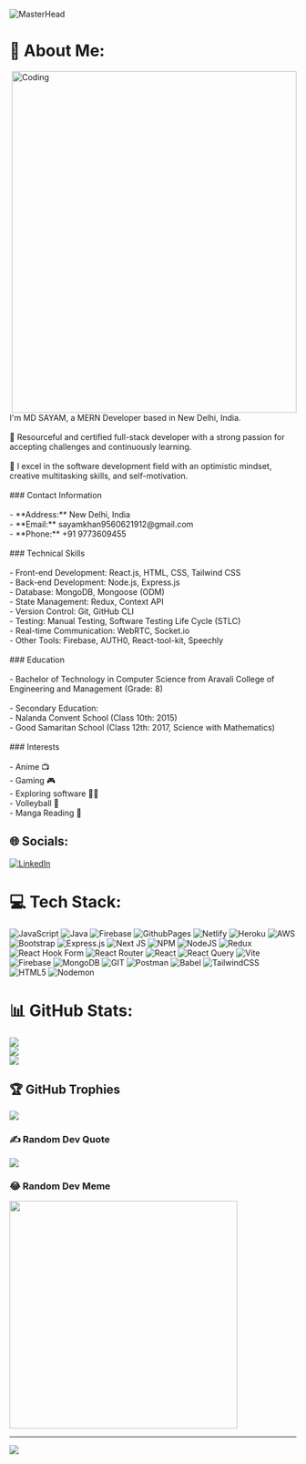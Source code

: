 ![MasterHead](https://media.licdn.com/dms/image/C5612AQErLJQyuT4h2Q/article-inline_image-shrink_1500_2232/0/1624597705774?e=1701907200&v=beta&t=OD7XwKW1pKpQj8FiIhKo8OKHi1iujMZ_eGf9A0DkI-U)
# 💫 About Me:
<img align="right" alt="Coding" width="500" height="600" src="https://cdn.dribbble.com/users/1162077/screenshots/3848914/programmer.gif"/>
I'm MD SAYAM, a MERN Developer based in New Delhi, India. <br><br>🌟 Resourceful and certified full-stack developer with a strong passion for accepting challenges and continuously learning.<br><br>🚀 I excel in the software development field with an optimistic mindset, creative multitasking skills, and self-motivation.<br><br>### Contact Information<br><br>- **Address:** New Delhi, India<br>- **Email:** sayamkhan9560621912@gmail.com<br>- **Phone:** +91 9773609455<br><br>### Technical Skills<br><br>- Front-end Development: React.js, HTML, CSS, Tailwind CSS<br>- Back-end Development: Node.js, Express.js<br>- Database: MongoDB, Mongoose (ODM)<br>- State Management: Redux, Context API<br>- Version Control: Git, GitHub CLI<br>- Testing: Manual Testing, Software Testing Life Cycle (STLC)<br>- Real-time Communication: WebRTC, Socket.io<br>- Other Tools: Firebase, AUTH0, React-tool-kit, Speechly<br><br>### Education<br><br>- Bachelor of Technology in Computer Science from Aravali College of Engineering and Management (Grade: 8)<br><br>- Secondary Education: <br>  - Nalanda Convent School (Class 10th: 2015)<br>  - Good Samaritan School (Class 12th: 2017, Science with Mathematics)<br><br>### Interests<br><br>- Anime 📺<br>- Gaming 🎮<br>- Exploring software 🧑‍💻<br>- Volleyball 🏐<br>- Manga Reading 📘


## 🌐 Socials:
[![LinkedIn](https://img.shields.io/badge/LinkedIn-%230077B5.svg?logo=linkedin&logoColor=white)](https://linkedin.com/in/md-sayam) 

# 💻 Tech Stack:
![JavaScript](https://img.shields.io/badge/javascript-%23323330.svg?style=for-the-badge&logo=javascript&logoColor=%23F7DF1E) ![Java](https://img.shields.io/badge/java-%23ED8B00.svg?style=for-the-badge&logo=openjdk&logoColor=white) ![Firebase](https://img.shields.io/badge/firebase-%23039BE5.svg?style=for-the-badge&logo=firebase) ![GithubPages](https://img.shields.io/badge/github%20pages-121013?style=for-the-badge&logo=github&logoColor=white) ![Netlify](https://img.shields.io/badge/netlify-%23000000.svg?style=for-the-badge&logo=netlify&logoColor=#00C7B7) ![Heroku](https://img.shields.io/badge/heroku-%23430098.svg?style=for-the-badge&logo=heroku&logoColor=white) ![AWS](https://img.shields.io/badge/AWS-%23FF9900.svg?style=for-the-badge&logo=amazon-aws&logoColor=white) ![Bootstrap](https://img.shields.io/badge/bootstrap-%238511FA.svg?style=for-the-badge&logo=bootstrap&logoColor=white) ![Express.js](https://img.shields.io/badge/express.js-%23404d59.svg?style=for-the-badge&logo=express&logoColor=%2361DAFB) ![Next JS](https://img.shields.io/badge/Next-black?style=for-the-badge&logo=next.js&logoColor=white) ![NPM](https://img.shields.io/badge/NPM-%23CB3837.svg?style=for-the-badge&logo=npm&logoColor=white) ![NodeJS](https://img.shields.io/badge/node.js-6DA55F?style=for-the-badge&logo=node.js&logoColor=white) ![Redux](https://img.shields.io/badge/redux-%23593d88.svg?style=for-the-badge&logo=redux&logoColor=white) ![React Hook Form](https://img.shields.io/badge/React%20Hook%20Form-%23EC5990.svg?style=for-the-badge&logo=reacthookform&logoColor=white) ![React Router](https://img.shields.io/badge/React_Router-CA4245?style=for-the-badge&logo=react-router&logoColor=white) ![React](https://img.shields.io/badge/react-%2320232a.svg?style=for-the-badge&logo=react&logoColor=%2361DAFB) ![React Query](https://img.shields.io/badge/-React%20Query-FF4154?style=for-the-badge&logo=react%20query&logoColor=white) ![Vite](https://img.shields.io/badge/vite-%23646CFF.svg?style=for-the-badge&logo=vite&logoColor=white) ![Firebase](https://img.shields.io/badge/Firebase-039BE5?style=for-the-badge&logo=Firebase&logoColor=white) ![MongoDB](https://img.shields.io/badge/MongoDB-%234ea94b.svg?style=for-the-badge&logo=mongodb&logoColor=white) ![GIT](https://img.shields.io/badge/Git-fc6d26?style=for-the-badge&logo=git&logoColor=white) ![Postman](https://img.shields.io/badge/Postman-FF6C37?style=for-the-badge&logo=postman&logoColor=white) ![Babel](https://img.shields.io/badge/Babel-F9DC3e?style=for-the-badge&logo=babel&logoColor=black) ![TailwindCSS](https://img.shields.io/badge/tailwindcss-%2338B2AC.svg?style=for-the-badge&logo=tailwind-css&logoColor=white) ![HTML5](https://img.shields.io/badge/html5-%23E34F26.svg?style=for-the-badge&logo=html5&logoColor=white) ![Nodemon](https://img.shields.io/badge/NODEMON-%23323330.svg?style=for-the-badge&logo=nodemon&logoColor=%BBDEAD)
# 📊 GitHub Stats:
![](https://github-readme-stats.vercel.app/api?username=sayam9901&theme=radical&hide_border=true&include_all_commits=true&count_private=true)<br/>
![](https://github-readme-streak-stats.herokuapp.com/?user=sayam9901&theme=radical&hide_border=true)<br/>
![](https://github-readme-stats.vercel.app/api/top-langs/?username=sayam9901&theme=radical&hide_border=true&include_all_commits=true&count_private=true&layout=compact)

## 🏆 GitHub Trophies
![](https://github-profile-trophy.vercel.app/?username=sayam9901&theme=radical&no-frame=false&no-bg=true&margin-w=4)

### ✍️ Random Dev Quote
![](https://quotes-github-readme.vercel.app/api?type=horizontal&theme=radical)

### 😂 Random Dev Meme
<img src='https://randommeme-five.vercel.app/' style="height: 400px;"/>

---
[![](https://visitcount.itsvg.in/api?id=sayam9901&icon=0&color=0)](https://visitcount.itsvg.in)

<!-- Proudly created with GPRM ( https://gprm.itsvg.in ) -->
